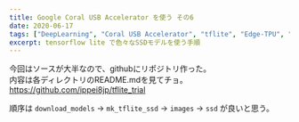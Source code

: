 ```yaml
---
title: Google Coral USB Accelerator を使う その6
date: 2020-06-17
tags: ["DeepLearning", "Coral USB Accelerator", "tflite", "Edge-TPU", "Ubuntu","RaspberryPi"]
excerpt: tensorflow lite で色々なSSDモデルを使う手順
---
```


今回はソースが大半なので、githubにリポジトリ作った。  
内容は各ディレクトリのREADME.mdを見てチョ。  
<https://github.com/ippei8jp/tflite_trial>   

順序は ``download_models`` → ``mk_tflite_ssd`` → ``images`` → ``ssd`` が良いと思う。  


